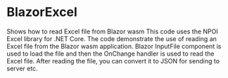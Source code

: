 # BlazorExcel
Shows how to read Excel file from Blazor wasm
This code uses the NPOI Excel library for .NET Core. The code demonstrate the use of reading an Excel file from the Blazor wasm application.
Blazor InputFile component is used to load the file and then the OnChange handler is used to read the Excel file.
After reading the file, you can convert it to JSON for sending to server etc.

